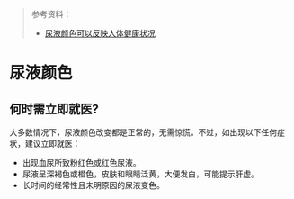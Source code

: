 > 参考资料：
>
> - [尿液颜色可以反映人体健康状况](https://www.bumrungrad.com/zh/health-blog/january-2020/urine-color)

# 尿液颜色

## 何时需立即就医?

大多数情况下，尿液颜色改变都是正常的，无需惊慌。不过，如出现以下任何症状，建议立即就医：

- 出现血尿所致粉红色或红色尿液。
- 尿液呈深褐色或橙色，皮肤和眼睛泛黄，大便发白，可能提示肝虚。
- 长时间的经常性且未明原因的尿液变色。